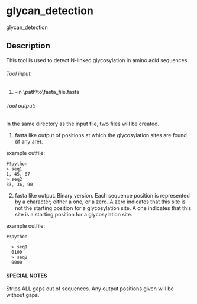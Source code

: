 # glycan_detection
glycan_detection

## Description
This tool is used to detect N-linked glycosylation in amino acid sequences.

###### Tool input:
1. -in \path\to\fasta_file.fasta

###### Tool output:

In the same directory as the input file, two files will be created.

1. fasta like output of positions at which the glycosylation sites are found (if any are).

  example outfile:
```
#!python
> seq1
1, 45, 67
> seq2
33, 36, 90
```

2. fasta like output. Binary version.
  Each sequence position is represented by a character; either a one, or a zero.
  A zero indicates that this site is not the starting position for a glycosylation site.
  A one indicates that this site is a starting position for a glycosylation site.

  example outfile:

```
#!python

  > seq1
  0100
  > seq2
  0000
```


#### SPECIAL NOTES
Strips ALL gaps out of sequences. Any output positions given will be without gaps.